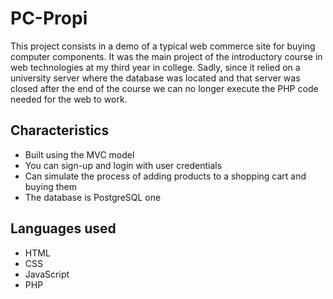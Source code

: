 # PC-Propi

This project consists in a demo of a typical web commerce site for buying computer components. It was the main project of the introductory course in web technologies at my third year in college. Sadly, since it relied on a university server where the database was located and that server was closed after the end of the course we can no longer execute the PHP code needed for the web to work.

## Characteristics

- Built using the MVC model
- You can sign-up and login with user credentials
- Can simulate the process of adding products to a shopping cart and buying them
- The database is PostgreSQL one

## Languages used

- HTML
- CSS
- JavaScript
- PHP
